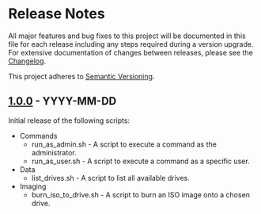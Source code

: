 # Release Notes

All major features and bug fixes to this project will be documented in this file 
for each release including any steps required during a version upgrade. For 
extensive documentation of changes between releases, please see the 
[Changelog](CHANGELOG.md).

This project adheres to 
[Semantic Versioning](https://semver.org/spec/v2.0.0.html).

## [1.0.0] - YYYY-MM-DD

Initial release of the following scripts:

* Commands
	* run_as_admin.sh - A script to execute a command as the administrator.
	* run_as_user.sh - A script to execute a command as a specific user.
* Data
	* list_drives.sh - A script to list all available drives.
* Imaging
	* burn_iso_to_drive.sh - A script to burn an ISO image onto a chosen drive.

[//]: # (Version Diffs)
[1.0.0]: https://github.com/jhthorp/MacOS-Scripts/releases/tag/v1.0.0
